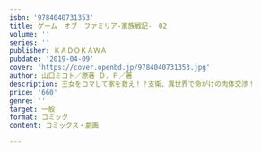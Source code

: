 ```yaml
---
isbn: '9784040731353'
title: ゲーム　オブ　ファミリア-家族戦記-　02
volume: ''
series: ''
publisher: ＫＡＤＯＫＡＷＡ
pubdate: '2019-04-09'
cover: 'https://cover.openbd.jp/9784040731353.jpg'
author: 山口ミコト／原著 Ｄ．Ｐ／著
description: 王女をコマして家を救え！？支衛、異世界で命がけの肉体交渉！
price: '660'
genre: ''
target: 一般
format: コミック
content: コミックス・劇画

---
```


